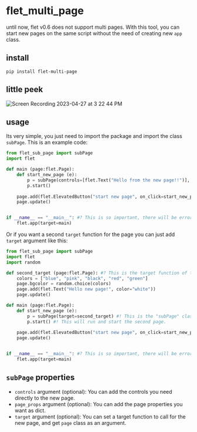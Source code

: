 # flet_multi_page
until now, flet v0.6 does not support multi pages.
With this tool, you can start new pages on the same script without the need of creating new `app` class.


## install

```
pip install flet-multi-page
```

## little peek

![Screen Recording 2023-04-27 at 3 22 44 PM](https://user-images.githubusercontent.com/86029286/234861120-f2dcc22d-169c-4161-8e40-a20455250f99.GIF)

## usage
Its very simple, you just need to import the package and import the class `subPage`.
This is an example code:

```python
from flet_sub_page import subPage
import flet

def main (page:flet.Page):
    def start_new_page (e):
        p = subPage(controls=[flet.Text("Hello from the new page!!")], page_props={"bgcolor":"blue"})
        p.start()
    
    page.add(flet.ElevatedButton("start new page", on_click=start_new_page))
    page.update()


if __name__ == "__main__": #? This is so important, there will be errors without it.
    flet.app(target=main)
```

Or if you want a second `target` function for the page you can just add `target` argument like this:

```python
from flet_sub_page import subPage
import flet
import random

def second_target (page:flet.Page): #? This is the target function of the second page.
    colors = ["blue", "pink", "black", "red", "green"]
    page.bgcolor = random.choice(colors)
    page.add(flet.Text("Hello new page!", color="white"))
    page.update()

def main (page:flet.Page):
    def start_new_page (e):
        p = subPage(target=second_target) #! This is the "subPage" class.
        p.start() #! This will run and start the second page.
    
    page.add(flet.ElevatedButton("start new page", on_click=start_new_page))
    page.update()


if __name__ == "__main__": #? This is so important, there will be errors without it.
    flet.app(target=main)
```

## `subPage` properties
- `controls` argument (optional): You can add the controls you need directly to the new page.
- `page_props` argument (optional): You can add the page properties you want as dict.
- `target` argument (optional): You can set a target function to call for the new page, and get `page` class as an argument.

